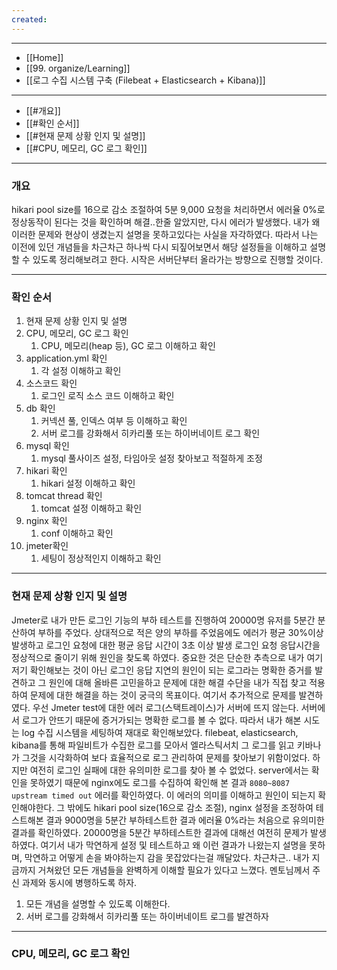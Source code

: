 ```yaml
---
created:
---
```


---
- [[Home]]
- [[99. organize/Learning]]
- [[로그 수집 시스템 구축 (Filebeat + Elasticsearch + Kibana)]]
---
- [[#개요]]
- [[#확인 순서]]
- [[#현재 문제 상황 인지 및 설명]]
- [[#CPU, 메모리, GC 로그 확인]]
---
### 개요
hikari pool size를 16으로 감소 조절하여 5분 9,000 요청을 처리하면서 에러율 0%로 정상동작이 된다는 것을 확인하며 해결..한줄 알았지만, 다시 에러가 발생했다. 내가 왜 이러한 문제와 현상이 생겼는지 설명을 못하고있다는 사실을 자각하였다. 따라서 나는 이전에 있던 개념들을 차근차근 하나씩 다시 되짚어보면서 해당 설정들을 이해하고 설명할 수 있도록 정리해보려고 한다. 시작은 서버단부터 올라가는 방향으로 진행할 것이다.

---
### 확인 순서
1. 현재 문제 상황 인지 및 설명
2. CPU, 메모리, GC 로그 확인
    1. CPU, 메모리(heap 등), GC 로그 이해하고 확인
3. application.yml 확인
    1. 각 설정 이해하고 확인
4. 소스코드 확인
    1. 로그인 로직 소스 코드 이해하고 확인
5. db 확인
    1. 커넥션 풀, 인덱스 여부 등 이해하고 확인
    2. 서버 로그를 강화해서 히카리풀 또는 하이버네이트 로그 확인
6. mysql 확인
    1. mysql 풀사이즈 설정, 타임아웃 설정 찾아보고 적절하게 조정
7. hikari 확인
    1. hikari 설정 이해하고 확인
8. tomcat thread 확인
    1. tomcat 설정  이해하고 확인
9. nginx 확인
    1. conf 이해하고 확인
10. jmeter확인
    1. 세팅이 정상적인지 이해하고 확인

---
### 현재 문제 상황 인지 및 설명

Jmeter로 내가 만든 로그인 기능의 부하 테스트를 진행하여 20000명 유저를 5분간 분산하여 부하를 주었다. 
상대적으로 적은 양의 부하를 주었음에도 에러가 평균 30%이상 발생하고 로그인 요청에 대한 평균 응답 시간이 3초 이상 발생
로그인 요청 응답시간을 정상적으로 줄이기 위해 원인을 찾도록 하였다.
중요한 것은 단순한 추측으로 내가 여기저기 확인해보는 것이 아닌 로그인 응답 지연의 원인이 되는 로그라는 명확한 증거를 발견하고
그 원인에 대해 올바른 고민을하고 문제에 대한 해결 수단을 내가 직접 찾고 적용하여 문제에 대한 해결을 하는 것이 궁극의 목표이다.
여기서 추가적으로 문제를 발견하였다.
우선 Jmeter test에 대한 에러 로그(스택트레이스)가 서버에 뜨지 않는다.
서버에서 로그가 안뜨기 때문에 증거가되는 명확한 로그를 볼 수 없다.
따라서 내가 해본 시도는 log 수집 시스템을 세팅하여 재대로 확인해보았다.
filebeat, elasticsearch, kibana를 통해 파일비트가 수집한 로그를 모아서 엘라스틱서치 그 로그를 읽고 키바나가 그것을 시각화하여
보다 효율적으로 로그 관리하여 문제를 찾아보기 위함이었다.
하지만 여전히 로그인 실패에 대한 유의미한 로그를 찾아 볼 수 없었다.
server에서는 확인을 못하였기 때문에 nginx에도 로그를 수집하여 확인해 본 결과
`8080~8087 upstream timed out` 에러를 확인하였다. 이 에러의 의미를 이해하고 원인이 되는지 확인해야한다.
그 밖에도 hikari pool size(16으로 감소 조절), nginx 설정을 조정하여 테스트해본 결과
9000명을 5분간 부하테스트한 결과 에러율 0%라는 처음으로 유의미한 결과를 확인하였다.
20000명을 5분간 부하테스트한 결과에 대해선 여전히 문제가 발생하였다. 
여기서 내가 막연하게 설정 및 테스트하고 왜 이런 결과가 나왔는지 설명을 못하며, 
막연하고 어떻게 손을 봐야하는지 감을 못잡았다는걸 깨달았다.
차근차근.. 내가 지금까지 거쳐왔던 모든 개념들을 완벽하게 이해할 필요가 있다고 느꼈다.
멘토님께서 주신 과제와 동시에 병행하도록 하자.
1. 모든 개념을 설명할 수 있도록 이해한다.
2. 서버 로그를 강화해서 히카리풀 또는 하이버네이트 로그를 발견하자

---
### CPU, 메모리, GC 로그 확인